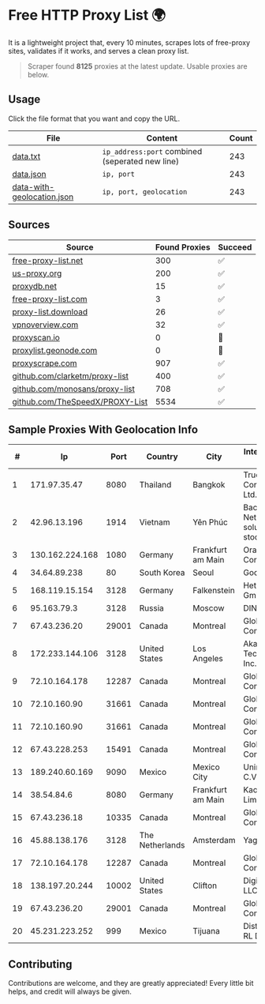 
# Free HTTP Proxy List 🌍

It is a lightweight project that, every 10 minutes, scrapes lots of free-proxy sites, validates if it works, and serves a clean proxy list.


> Scraper found **8125** proxies at the latest update. Usable proxies are below.

## Usage

Click the file format that you want and copy the URL.


|File|Content|Count|
|----|-------|-----|
|[data.txt](https://raw.githubusercontent.com/themiralay/Proxy-List-World/master/data.txt)|`ip_address:port` combined (seperated new line)|243|
|[data.json](https://raw.githubusercontent.com/themiralay/Proxy-List-World/master/data.json)|`ip, port`|243|
|[data-with-geolocation.json](https://raw.githubusercontent.com/themiralay/Proxy-List-World/master/data-with-geolocation.json)|`ip, port, geolocation`|243|

## Sources

|Source|Found Proxies|Succeed|
|------|-------------|-------|
|[free-proxy-list.net](https://free-proxy-list.net)|300|✅|
|[us-proxy.org](https://www.us-proxy.org)|200|✅|
|[proxydb.net](http://proxydb.net)|15|✅|
|[free-proxy-list.com](https://free-proxy-list.com/?page=&port=&type%5B%5D=http&type%5B%5D=https&up_time=0&search=Search)|3|✅|
|[proxy-list.download](https://www.proxy-list.download/HTTP)|26|✅|
|[vpnoverview.com](https://vpnoverview.com/privacy/anonymous-browsing/free-proxy-servers)|32|✅|
|[proxyscan.io](https://www.proxyscan.io)|0|🚫|
|[proxylist.geonode.com](https://proxylist.geonode.com/api/proxy-list?limit=300&page=1&sort_by=lastChecked&sort_type=desc&protocols=http,https)|0|🚫|
|[proxyscrape.com](https://api.proxyscrape.com/v2/?request=displayproxies&protocol=http&timeout=10000&country=all&ssl=all&anonymity=all)|907|✅|
|[github.com/clarketm/proxy-list](https://raw.githubusercontent.com/clarketm/proxy-list/master/proxy-list-raw.txt)|400|✅|
|[github.com/monosans/proxy-list](https://raw.githubusercontent.com/monosans/proxy-list/main/proxies/http.txt)|708|✅|
|[github.com/TheSpeedX/PROXY-List](https://raw.githubusercontent.com/TheSpeedX/PROXY-List/master/http.txt)|5534|✅|


## Sample Proxies With Geolocation Info

|#|Ip|Port|Country|City|Internet Service Provider|
|-|--|----|-------|----|-------------------------|
|1|171.97.35.47|8080|Thailand|Bangkok|True Internet Corporation CO. Ltd.|
|2|42.96.13.196|1914|Vietnam|Yên Phúc|Bach Kim Network solutions Join stock company|
|3|130.162.224.168|1080|Germany|Frankfurt am Main|Oracle Corporation|
|4|34.64.89.238|80|South Korea|Seoul|Google LLC|
|5|168.119.15.154|3128|Germany|Falkenstein|Hetzner Online GmbH|
|6|95.163.79.3|3128|Russia|Moscow|DINET|
|7|67.43.236.20|29001|Canada|Montreal|GloboTech Communications|
|8|172.233.144.106|3128|United States|Los Angeles|Akamai Technologies, Inc.|
|9|72.10.164.178|12287|Canada|Montreal|GloboTech Communications|
|10|72.10.160.90|31661|Canada|Montreal|GloboTech Communications|
|11|72.10.160.90|31661|Canada|Montreal|GloboTech Communications|
|12|67.43.228.253|15491|Canada|Montreal|GloboTech Communications|
|13|189.240.60.169|9090|Mexico|Mexico City|Uninet S.A. de C.V.|
|14|38.54.84.6|8080|Germany|Frankfurt am Main|Kaopu Cloud HK Limited|
|15|67.43.236.18|10335|Canada|Montreal|GloboTech Communications|
|16|45.88.138.176|3128|The Netherlands|Amsterdam|Yaglom Labs Ltd|
|17|72.10.164.178|12287|Canada|Montreal|GloboTech Communications|
|18|138.197.20.244|10002|United States|Clifton|DigitalOcean, LLC|
|19|67.43.236.20|29001|Canada|Montreal|GloboTech Communications|
|20|45.231.223.252|999|Mexico|Tijuana|Distrokom S De RL De CV|



## Contributing

Contributions are welcome, and they are greatly appreciated! Every
little bit helps, and credit will always be given.

